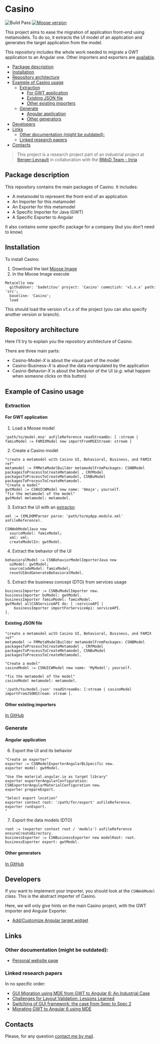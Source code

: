 # Casino <!-- omit in toc -->

![Build Pass](https://github.com/badetitou/Casino/workflows/CI/badge.svg)
[![Moose version](https://img.shields.io/badge/Moose-8-%23aac9ff.svg)](https://github.com/moosetechnology/Moose)

This project aims to ease the migration of application front-end using metamodels.
To do so, it extracts the UI model of an application and generates the target application from the model.

This repository includes the whole work needed to migrate a GWT application to an Angular one.
Other importers and exporters are [available](https://github.com/badetitou?tab=repositories&q=Casino&type=&language=).

- [Package description](#package-description)
- [Installation](#installation)
- [Repository architecture](#repository-architecture)
- [Example of Casino usage](#example-of-casino-usage)
  - [Extraction](#extraction)
    - [For GWT application](#for-gwt-application)
    - [Existing JSON file](#existing-json-file)
    - [Other existing importers](#other-existing-importers)
  - [Generate](#generate)
    - [Angular application](#angular-application)
    - [Other generators](#other-generators)
- [Developers](#developers)
- [Links](#links)
  - [Other documentation (might be outdated):](#other-documentation-might-be-outdated)
  - [Linked research papers](#linked-research-papers)
- [Contacts](#contacts)

> This project is a research project part of an industrial project at [Berger-Levrault](http://berger-levrault.com/) in collaboration with the [RMoD Team - Inria](https://rmod.inria.fr/web)

## Package description

This repository contains the main packages of Casino.
It includes:

- A metamodel to represent the front-end of an application
- An Importer for this metamodel
- An Exporter for this metamodel
- A Specific Importer for Java (GWT)
- A Specific Exporter to Angular

It also contains some specific package for a company (but you don't need to know)

## Installation

To install Casino:

1. Download the last [Moose Image](https://moosetechnology.github.io/moose-wiki/)
2. In the Moose Image execute

```Smalltalk
Metacello new
  githubUser: 'badetitou' project: 'Casino' commitish: 'v1.x.x' path: 'src';
  baseline: 'Casino';
  load
```

This should load the version *v1.x.x* of the project (you can also specify another version or branch).

## Repository architecture

Here I'll try to explain you the repository architecture of Casino.

There are three main parts:

- Casino-Model-*X* is about the visual part of the model
- Casino-Business-*X* is about the data manipulated by the application
- Casino-Behavior-*X* is about the behavior of the UI (*e.g.* what happen when someone clicks on this button)

## Example of Casino usage

### Extraction

#### For GWT application

1. Load a Moose model

```Smalltalk
'path/to/model.mse' asFileReference readStreamDo: [ :stream | famixModel := FAMIXModel new importFromMSEStream: stream ]
```

2. Create a Casino model

```Smalltalk
"create a metamodel with Casino UI, Behavioral, Business, and FAMIX ref"
metamodel := FMMetaModelBuilder metamodelFromPackages: CSNBModel packagesToProcessToCreateMetamodel , CRFModel packagesToProcessToCreateMetamodel, CSNBuModel packagesToProcessToCreateMetamodel.
"Create a model"
gwtModel := CSNUICWModel new name: 'Omaje'; yourself.
"fix the metamodel of the model"
gwtModel metamodel: metamodel.
```

3. Extract the UI with an [extractor]((https://github.com/badetitou?tab=repositories&q=Casino&type=&language=)).



```Smalltalk
xml := (XMLDOMParser parse: 'path/to/myApp.module.xml' asFileReference).

CSNWebModelJava new
  sourceModel: famixModel;
  xml: xml;
  createModelIn: gwtModel.
```

4. Extract the behavior of the UI

```Smalltalk
behavioralModel := CSNBehaviorModelImporterJava new 
  uiModel: gwtModel;
  sourceCodeModel: famixModel;
  resetUIAndGenerateBehavioralModel.
```

5. Extract the business concept (DTO) from services usage

```Smalltalk
businessImporter := CSNBuModelImporter new.
businessImporter buModel: gwtModel.
businessImporter famixModel: famixModel.
gwtModel allCSNServiceAPI do: [ :serviceAPI |  
	businessImporter importForServiceApi: serviceAPI.
].
```

#### Existing JSON file

```SmallTalk
"create a metamodel with Casino UI, Behavioral, Business, and FAMIX ref"
metamodel := FMMetaModelBuilder metamodelFromPackages: CSNBModel packagesToProcessToCreateMetamodel , CRFModel packagesToProcessToCreateMetamodel, CSNBuModel packagesToProcessToCreateMetamodel.

"Create a model"
casinoModel := CSNUICWModel new name: 'MyModel'; yourself.

"fix the metamodel of the model"
casinoModel metamodel: metamodel.

'/path/to/model.json' readStreamDo: [:stream | casinoModel importFromJSONStream: stream ].
```

#### Other existing importers

[In GitHub](https://github.com/search?q=Casino-+-Importer)

### Generate

#### Angular application

6. Export the UI and its behavior

```Smalltalk
"Create an exporter"
exporter := CSNModelExporterAngularBLSpecific new.
exporter model: gwtModel.

"Use the material.angular.io as target library"
exporter exporterAngularConfiguration: CSNExporterAngularMaterialConfiguration new.
exporter prepareExport.

"Select export location"
exporter context root: '/path/for/export' asFileReference.
exporter runExport.
"
```

7. Export the data models (DTO)

```Smalltalk
root := (exporter context root / 'models') asFileReference ensureCreateDirectory.
businessExporter := CSNBusinessExporter new modelRoot: root.
businessExporter export: gwtModel.
```

#### Other generators

[In GitHub](https://github.com/search?q=Casino-+-Exporter)

## Developers

If you want to implement your importer, you should look at the `CSNWebModel` class.
This is the abstract importer of Casino.

Here, we will only give hints on the main Casino project, with the GWT importer and Angular Exporter.

- [Add/Customize Angular target widget](./doc/customize-angular-target.md)

## Links

### Other documentation (might be outdated):

- [Personal website page](https://badetitou.github.io/projects/Casino/)

### Linked research papers

In no specific order:

- [GUI Migration using MDE from GWT to Angular 6: An Industrial Case](https://ieeexplore.ieee.org/document/8667989)
- [Challenges for Layout Validation: Lessons Learned](https://hal.inria.fr/hal-02914750/document)
- [Switching of GUI framework: the case from Spec to Spec 2](https://hal.archives-ouvertes.fr/hal-02297858/file/iwst19.pdf)
- [Migrating GWT to Angular 6 using MDE](https://hal.inria.fr/hal-02304301/file/sattose2019.pdf)

## Contacts

Please, for any question [contact me by mail](mailto:badetitou@gmail.com).
